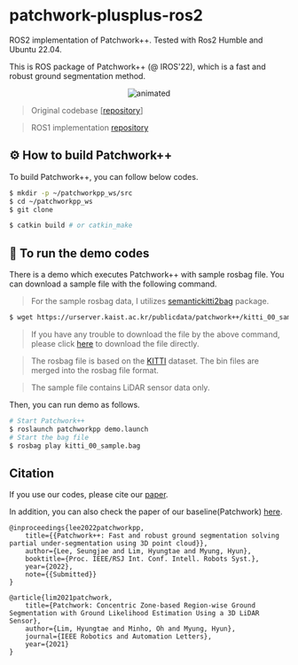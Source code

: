 # patchwork-plusplus-ros2

ROS2 implementation of Patchwork++.
Tested with Ros2 Humble and Ubuntu 22.04. 

This is ROS package of Patchwork++ (@ IROS'22), which is a fast and robust ground segmentation method.

<p align="center"><img src=pictures/patchwork++.gif alt="animated" /></p>

> Original codebase [[repository](https://github.com/url-kaist/patchwork-plusplus)]

> ROS1 implementation [repository](https://github.com/url-kaist/patchwork-plusplus-ros)


## :gear: How to build Patchwork++
To build Patchwork++, you can follow below codes.

```bash
$ mkdir -p ~/patchworkpp_ws/src
$ cd ~/patchworkpp_ws
$ git clone 

$ catkin build # or catkin_make
```

## :runner: To run the demo codes
There is a demo which executes Patchwork++ with sample rosbag file. You can download a sample file with the following command.

> For the sample rosbag data, I utilizes [semantickitti2bag](https://github.com/amslabtech/semantickitti2bag) package.

```bash
$ wget https://urserver.kaist.ac.kr/publicdata/patchwork++/kitti_00_sample.bag
```
> If you have any trouble to download the file by the above command, please click [here][kitti_sample_link] to download the file directly.

[kitti_sample_link]: https://urserver.kaist.ac.kr/publicdata/patchwork++/kitti_00_sample.bag

> The rosbag file is based on the [KITTI][kittilink] dataset. The bin files are merged into the rosbag file format.

> The sample file contains LiDAR sensor data only.

[kittilink]: http://www.cvlibs.net/datasets/kitti/raw_data.php

Then, you can run demo as follows.

```bash
# Start Patchwork++
$ roslaunch patchworkpp demo.launch
# Start the bag file
$ rosbag play kitti_00_sample.bag
```

## Citation
If you use our codes, please cite our [paper][patchwork++arXivLink].

In addition, you can also check the paper of our baseline(Patchwork) [here][patchworkarXivlink].

[patchwork++arXivLink]: https://arxiv.org/abs/2207.11919
[patchworkarXivlink]: https://arxiv.org/abs/2108.05560

```
@inproceedings{lee2022patchworkpp,
    title={{Patchwork++: Fast and robust ground segmentation solving partial under-segmentation using 3D point cloud}},
    author={Lee, Seungjae and Lim, Hyungtae and Myung, Hyun},
    booktitle={Proc. IEEE/RSJ Int. Conf. Intell. Robots Syst.},
    year={2022},
    note={{Submitted}} 
}
```
```
@article{lim2021patchwork,
    title={Patchwork: Concentric Zone-based Region-wise Ground Segmentation with Ground Likelihood Estimation Using a 3D LiDAR Sensor},
    author={Lim, Hyungtae and Minho, Oh and Myung, Hyun},
    journal={IEEE Robotics and Automation Letters},
    year={2021}
}
```

